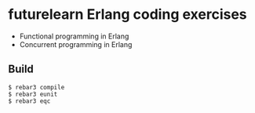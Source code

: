 futurelearn Erlang coding exercises
=====

+ Functional programming in Erlang
+ Concurrent programming in Erlang

Build
-----

    $ rebar3 compile
    $ rebar3 eunit
    $ rebar3 eqc
